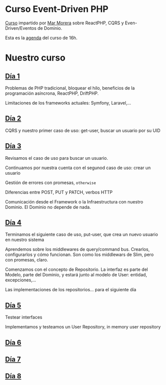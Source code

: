 # Curso Event-Driven PHP

[Curso](https://php.coach) impartido por [Mar Morera](https://mmoreram.com)
sobre ReactPHP, CQRS y Even-Driven/Eventos de Dominio.

Esta es la [agenda](agenda.md) del curso de 16h.

# Nuestro curso

## [Día 1](dia-01.md)

Problemas de PHP tradicional, bloquear el hilo, beneficios de la programación
asíncrona, ReactPHP, DriftPHP.

Limitaciones de los frameworks actuales: Symfony, Laravel,...

## [Día 2](dia-02.md)

CQRS y nuestro primer caso de uso: get-user, buscar un usuario por su UID

## [Día 3](dia-03.md)

Revisamos el caso de uso para buscar un usuario.

Continuamos por nuestra cuenta con el segunod caso de uso: crear un usuario

Gestión de errores con promesas, `otherwise`

Diferencias entre POST, PUT y PATCH, verbos HTTP

Comunicación desde el Framework o la Infraestructura con nuestro Dominio. El
Dominio no depende de nada.

## [Día 4](dia-04.md)

Terminamos el siguiente caso de uso, put-user, que crea un nuevo usuario en
nuestro sistema

Aprendemos sobre los middlewares de query/command bus. Crearlos, configurarlos
y cómo funcionan. Son como los middlewars de Slim, pero con promesas, claro.

Comenzamos con el concepto de Repositorio. La interfaz es parte del Modelo, parte
del Dominio, y estará junto al modelo de User: entidad, excepciones,...

Las implementaciones de los repositorios... para el siguiente día

## [Día 5](dia-05.md)

Testear interfaces

Implementamos y testeamos un User Repository, in memory user repository

## [Día 6](dia-06.md)

## [Día 7](dia-07.md)

## [Día 8](dia-08.md)
